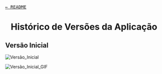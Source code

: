 <kbd>[&larr; README](../../README.md)</kbd>

<h1 align=center>
  Histórico de Versões da Aplicação
</h1>

## **Versão Inicial**

![Versão_Inicial](https://user-images.githubusercontent.com/38081852/74866884-5f444000-5332-11ea-8d8d-036c30b0d870.png)

![Versão_Inicial_GIF](https://user-images.githubusercontent.com/38081852/74862827-9105d880-532b-11ea-9d03-2c958659446a.gif)
